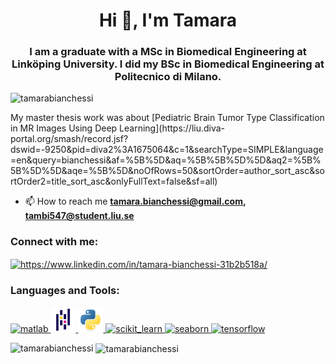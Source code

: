 <h1 align="center">Hi 👋, I'm Tamara</h1>
<h3 align="center">I am a graduate with a MSc in Biomedical Engineering at Linköping University. I did my BSc in Biomedical Engineering at Politecnico di Milano.</h3>

<p align="left"> <img src="https://komarev.com/ghpvc/?username=tamarabianchessi&label=Profile%20views&color=0e75b6&style=flat" alt="tamarabianchessi" /> </p>
My master thesis work was about [Pediatric Brain Tumor Type Classification in MR Images Using Deep Learning](https://liu.diva-portal.org/smash/record.jsf?dswid=-9250&pid=diva2%3A1675064&c=1&searchType=SIMPLE&language=en&query=bianchessi&af=%5B%5D&aq=%5B%5B%5D%5D&aq2=%5B%5B%5D%5D&aqe=%5B%5D&noOfRows=50&sortOrder=author_sort_asc&sortOrder2=title_sort_asc&onlyFullText=false&sf=all)

- 📫 How to reach me **tamara.bianchessi@gmail.com, tambi547@student.liu.se**

<h3 align="left">Connect with me:</h3>
<p align="left">
<a href="https://linkedin.com/in/https://www.linkedin.com/in/tamara-bianchessi-31b2b518a/" target="blank"><img align="center" src="https://raw.githubusercontent.com/rahuldkjain/github-profile-readme-generator/master/src/images/icons/Social/linked-in-alt.svg" alt="https://www.linkedin.com/in/tamara-bianchessi-31b2b518a/" height="30" width="40" /></a>
</p>

<h3 align="left">Languages and Tools:</h3>
<p align="left"> <a href="https://www.mathworks.com/" target="_blank" rel="noreferrer"> <img src="https://upload.wikimedia.org/wikipedia/commons/2/21/Matlab_Logo.png" alt="matlab" width="40" height="40"/> </a> <a href="https://pandas.pydata.org/" target="_blank" rel="noreferrer"> <img src="https://raw.githubusercontent.com/devicons/devicon/2ae2a900d2f041da66e950e4d48052658d850630/icons/pandas/pandas-original.svg" alt="pandas" width="40" height="40"/> </a> <a href="https://www.python.org" target="_blank" rel="noreferrer"> <img src="https://raw.githubusercontent.com/devicons/devicon/master/icons/python/python-original.svg" alt="python" width="40" height="40"/> </a> <a href="https://scikit-learn.org/" target="_blank" rel="noreferrer"> <img src="https://upload.wikimedia.org/wikipedia/commons/0/05/Scikit_learn_logo_small.svg" alt="scikit_learn" width="40" height="40"/> </a> <a href="https://seaborn.pydata.org/" target="_blank" rel="noreferrer"> <img src="https://seaborn.pydata.org/_images/logo-mark-lightbg.svg" alt="seaborn" width="40" height="40"/> </a> <a href="https://www.tensorflow.org" target="_blank" rel="noreferrer"> <img src="https://www.vectorlogo.zone/logos/tensorflow/tensorflow-icon.svg" alt="tensorflow" width="40" height="40"/> </a> </p>

<p><img align="left" src="https://github-readme-stats.vercel.app/api/top-langs?username=tamarabianchessi&show_icons=true&locale=en&layout=compact" alt="tamarabianchessi" /></p>

<p>&nbsp;<img align="center" src="https://github-readme-stats.vercel.app/api?username=tamarabianchessi&show_icons=true&locale=en" alt="tamarabianchessi" /></p>
